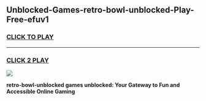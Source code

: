 
## Unblocked-Games-retro-bowl-unblocked-Play-Free-efuv1
<h3>
<a href="https://premium76.site?title=retro-bowl-unblocked&ref=21A">CLICK TO PLAY</a></h3>
<hr>

<h3>
<a href="https://premium76.site?title=retro-bowl-unblocked&ref=21A">CLICK 2 PLAY</a>
  
</h3>

<a href="https://premium76.site?title=retro-bowl-unblocked&ref=21A"><img src="https://clearcache.store/games.png"></a>


**retro-bowl-unblocked games unblocked: Your Gateway to Fun and Accessible Online Gaming**
